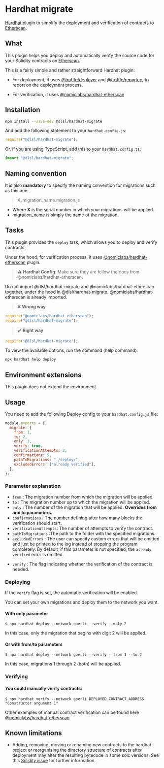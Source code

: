 [//]: # ([![npm]&#40;https://img.shields.io/npm/v/@dlsl/hardhat-deploy.svg&#41;]&#40;https://www.npmjs.com/package/@dlsl/hardhat-deploy&#41; [![hardhat]&#40;https://hardhat.org/buidler-plugin-badge.svg?1&#41;]&#40;https://hardhat.org&#41;)

# Hardhat migrate

[Hardhat](https://hardhat.org) plugin to simplify the deployment and verification of contracts 
to [Etherscan](https://etherscan.io).

## What

This plugin helps you deploy and automatically verify the source code for your Solidity contracts on [Etherscan](https://etherscan.io).

This is a fairly simple and rather straightforward Hardhat plugin:

- For deployment, it uses [@truffle/deployer](https://www.npmjs.com/package/@truffle/deployer) and 
[@truffle/reporters](https://www.npmjs.com/package/@truffle/reporters) to report on the deployment process.

- For verification, it uses [@nomiclabs/hardhat-etherscan](https://www.npmjs.com/package/@nomiclabs/hardhat-etherscan)

## Installation

```bash
npm install --save-dev @dlsl/hardhat-migrate
```

And add the following statement to your `hardhat.config.js`:

```js
require("@dlsl/hardhat-migrate");
```

Or, if you are using TypeScript, add this to your `hardhat.config.ts`:

```ts
import "@dlsl/hardhat-migrate";
```

## Naming convention

It is also **mandatory** to specify the naming convention for migrations such as this one:
> X_migration_name.migration.js

* Where **X** is the serial number in which your migrations will be applied.
* migration_name is simply the name of the migration.

## Tasks

This plugin provides the `deploy` task, which allows you to deploy and verify contracts.

Under the hood, for verification process, it uses [@nomiclabs/hardhat-etherscan](https://www.npmjs.com/package/@nomiclabs/hardhat-etherscan) 
plugin.  

> :warning: **Hardhat Config**: Make sure they are follow the docs from @nomiclabs/hardhat-etherscan. 

Do not import @dlsl/hardhat-migrate and @nomiclabs/hardhat-etherscan together, under the hood in @dlsl/hardhat-migrate.
@nomiclabs/hardhat-etherscan is already imported.

> :x: **Wrong way**
```js
require("@nomiclabs/hardhat-etherscan");
require("@dlsl/hardhat-migrate");
```

> :heavy_check_mark: **Right way**
```js
require("@dlsl/hardhat-migrate");
```


To view the available options, run the command (help command):
```bash
npx hardhat help deploy
```

## Environment extensions

This plugin does not extend the environment.

## Usage

You need to add the following Deploy config to your `hardhat.config.js` file:

```js
module.exports = {
  migrate: {
    from: 1,
    to: 2,
    only: 3,  
    verify: true,
    verificationAttempts: 2,
    confirmations: 5,
    pathToMigrations: "./deploy/", 
    excludedErrors: ["already verified"],
  },
};
```

### Parameter explanation

- `from` : The migration number from which the migration will be applied.
- `to` : The migration number up to which the migration will be applied.
- `only` : The number of the migration that will be applied. **Overrides from and to parameters.**
- `confirmations` : The number defining after how many blocks the verification should start.
- `verificationAttempts`: The number of attempts to verify the contract.
- `pathToMigrations` :The path to the folder with the specified migrations.
- `excludedErrors` : The user can specify custom errors that will be omitted and just be printed to the log instead of 
stopping the program completely.
By default, if this parameter is not specified, the `already verified` error is omitted.

* `verify` : The flag indicating whether the verification of the contract is needed.

### Deploying

If the `verify` flag is set, the automatic verification will be enabled.

You can set your own migrations and deploy them to the network you want.

#### With only parameter
```console
$ npx hardhat deploy --network goerli --verify --only 2
```
In this case, only the migration that begins with digit 2 will be applied.

#### Or with from/to parameters
```console
$ npx hardhat deploy --network goerli --verify --from 1 --to 2
```
In this case, migrations 1 through 2 (both) will be applied.

### Verifying

#### You could manually verify contracts:
```console
$ npx hardhat verify --network goerli DEPLOYED_CONTRACT_ADDRESS "Constructor argument 1"
```

Other examples of manual contract verification can be found here [@nomiclabs/hardhat-etherscan](https://www.npmjs.com/package/@nomiclabs/hardhat-etherscan)

[//]: # ()
[//]: # (## How it works)

## Known limitations

- Adding, removing, moving or renaming new contracts to the hardhat project or reorganizing the directory structure of contracts after deployment may alter the resulting bytecode in some solc versions. See this [Solidity issue](https://github.com/ethereum/solidity/issues/9573) for further information.
